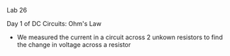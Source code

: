 Lab 26 

Day 1 of DC Circuits: Ohm's Law

- We measured the current in a circuit across 2 unkown resistors to find the change in voltage across a resistor
